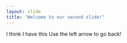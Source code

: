 ```yaml
---
layout: slide
title: "Welcome to our second slide!"
---
```

I think I have this
Use the left arrow to go back!
